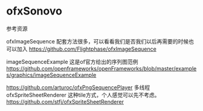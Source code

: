 ofxSonovo
=========

参考资源

ofxImageSequence 配套方法很多，可以看看我们是否我们以后再需要的时候也可以加入
https://github.com/Flightphase/ofxImageSequence

imageSequenceExample 这是of官方给出的序列图范例
https://github.com/openframeworks/openFrameworks/blob/master/examples/graphics/imageSequenceExample

https://github.com/arturoc/ofxPngSequencePlayer
多线程
ofxSpriteSheetRenderer 这种tile方式，个人感觉可以先不考虑。
https://github.com/stfj/ofxSpriteSheetRenderer
